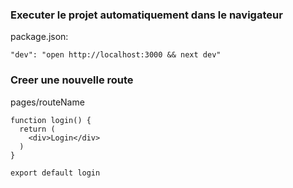 ### Executer le projet automatiquement dans le navigateur
package.json:
```
"dev": "open http://localhost:3000 && next dev"
```

### Creer une nouvelle route
pages/routeName
```
function login() {
  return (
    <div>Login</div>
  )
}

export default login
```